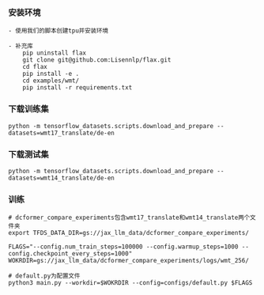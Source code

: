 
### 安装环境
    - 使用我们的脚本创建tpu并安装环境
    
    - 补充库
        pip uninstall flax
        git clone git@github.com:Lisennlp/flax.git
        cd flax
        pip install -e .
        cd examples/wmt/
        pip install -r requirements.txt
### 下载训练集

    python -m tensorflow_datasets.scripts.download_and_prepare --datasets=wmt17_translate/de-en

### 下载测试集

    python -m tensorflow_datasets.scripts.download_and_prepare --datasets=wmt14_translate/de-en

### 训练
    # dcformer_compare_experiments包含wmt17_translate和wmt14_translate两个文件夹
    export TFDS_DATA_DIR=gs://jax_llm_data/dcformer_compare_experiments/

    FLAGS="--config.num_train_steps=100000 --config.warmup_steps=1000 --config.checkpoint_every_steps=1000"
    WOKRDIR=gs://jax_llm_data/dcformer_compare_experiments/logs/wmt_256/

    # default.py为配置文件
    python3 main.py --workdir=$WOKRDIR --config=configs/default.py $FLAGS


